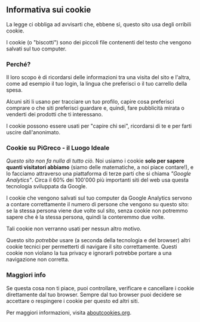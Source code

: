 ---
---
## Informativa sui cookie
La legge ci obbliga ad avvisarti che, ebbene sì, questo sito usa degli orribili cookie.

I cookie (o "biscotti") sono dei piccoli file contenenti del testo che vengono salvati sul tuo computer.

### Perché?
Il loro scopo è di ricordarsi delle informazioni tra una visita del sito e l'altra, come ad esempio il tuo login, la lingua che preferisci o il tuo carrello della spesa.

Alcuni siti li usano per tracciare un tuo profilo, capire cosa preferisci comprare o che siti preferisci guardare e, quindi, fare pubblicità mirata o venderti dei prodotti che ti interessano.

I cookie possono essere usati per "capire chi sei", ricordarsi di te e per farti uscire dall'anonimato.

### Cookie su PiGreco - il Luogo Ideale
*Questo sito non fa nulla di tutto ciò.* Noi usiamo i cookie **solo per sapere quanti visitatori abbiamo** (siamo delle matematiche, a noi piace contare!), e lo facciamo attraverso una piattaforma di terze parti che si chiama *"Google Analytics"*. Circa il 60% dei 100'000 più importanti siti del web usa questa tecnologia sviluppata da Google.

I cookie che vengono salvati sul tuo computer da Google Analytics servono a contare correttamente il numero di persone che vengono su questo sito: se la stessa persona viene due volte sul sito, senza cookie non potremmo sapere che è la stessa persona, quindi la conteremmo due volte.

Tali cookie non verranno usati per nessun altro motivo.

Questo sito *potrebbe* usare (a seconda della tecnologia e del browser) altri cookie tecnici per permetterti di navigare il sito correttamente. Questi cookie non violano la tua privacy e ignorarli potrebbe portare a una navigazione non corretta.

### Maggiori info
Se questa cosa non ti piace, puoi controllare, verificare e cancellare i cookie direttamente dal tuo browser. Sempre dal tuo browser puoi decidere se accettare o respingere i cookie per questo ed altri siti.

Per maggiori informazioni, visita [aboutcookies.org][1].

[1]: http://aboutcookies.org
